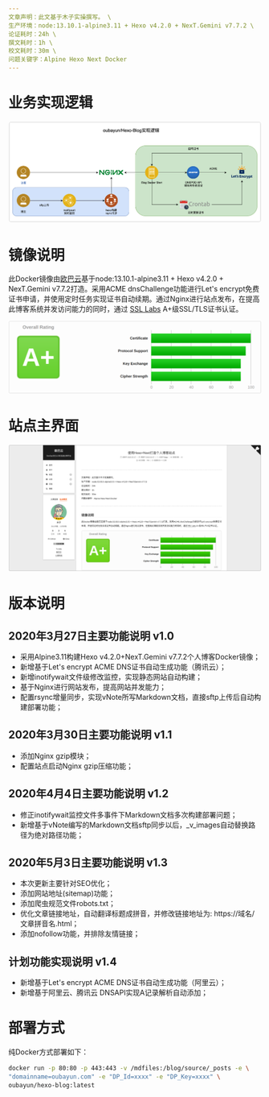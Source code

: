 ```yaml
---
文章声明：此文基于木子实操撰写。 \
生产环境：node:13.10.1-alpine3.11 + Hexo v4.2.0 + NexT.Gemini v7.7.2 \
论证耗时：24h \
撰文耗时：1h \
校文耗时：30m \
问题关键字：Alpine Hexo Next Docker
---
```


# 业务实现逻辑
![](_v_images/20200401162243616_1850925931.png)

# 镜像说明
此Docker镜像由[欧巴云](https://www.oubayun.com)基于node:13.10.1-alpine3.11 + Hexo v4.2.0 + NexT.Gemini v7.7.2打造。采用ACME dnsChallenge功能进行Let's encrypt免费证书申请，并使用定时任务实现证书自动续期。通过Nginx进行站点发布，在提高此博客系统并发访问能力的同时，通过 [SSL Labs](https://www.ssllabs.com/) A+级SSL/TLS证书认证。
<!-- more -->
![](_v_images/20200401162824748_1757398107.png)

# 站点主界面
![](_v_images/20200401162243616_1850925932.png)

# 版本说明
## 2020年3月27日主要功能说明 v1.0
* 采用Alpine3.11构建Hexo v4.2.0+NexT.Gemini v7.7.2个人博客Docker镜像；
* 新增基于Let's encrypt ACME DNS证书自动生成功能（腾讯云）；
* 新增inotifywait文件级修改监控，实现静态网站自动构建；
* 基于Nginx进行网站发布，提高网站并发能力；
* 配置rsync增量同步，实现vNote所写Markdown文档，直接sftp上传后自动构建部署功能；

## 2020年3月30日主要功能说明 v1.1
* 添加Nginx gzip模块；
* 配置站点启动Nginx gzip压缩功能；

## 2020年4月4日主要功能说明 v1.2
* 修正inotifywait监控文件多事件下Markdown文档多次构建部署问题；
* 新增基于vNote编写的Markdown文档sftp同步以后，_v_images自动替换路径为绝对路径功能；

## 2020年5月3日主要功能说明 v1.3
* 本次更新主要针对SEO优化；
* 添加网站地址(sitemap)功能；
* 添加爬虫规范文件robots.txt；
* 优化文章链接地址，自动翻译标题成拼音，并修改链接地址为: https://域名/文章拼音名.html；
* 添加nofollow功能，并排除友情链接；

## 计划功能实现说明 v1.4
* 新增基于Let's encrypt ACME DNS证书自动生成功能（阿里云）；
* 新增基于阿里云、腾讯云 DNSAPI实现A记录解析自动添加；

# 部署方式
纯Docker方式部署如下：
```bash
docker run -p 80:80 -p 443:443 -v /mdfiles:/blog/source/_posts -e \
"domainname=oubayun.com" -e "DP_Id=xxxx" -e "DP_Key=xxxx" \
oubayun/hexo-blog:latest
```
